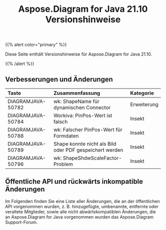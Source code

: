﻿---
title: Aspose.Diagram for Java 21.10 Versionshinweise
type: docs
weight: 3
url: /de/java/aspose-diagram-for-java-21-10-release-notes/
---
{{% alert color="primary" %}}

Diese Seite enthält Versionshinweise für Aspose.Diagram for Java 21.10.

{{% /alert %}}
## **Verbesserungen und Änderungen**  ##

|**Taste**|**Zusammenfassung**|**Kategorie**|
|:- |:- |:- |
|DIAGRAMJAVA-50782|wk: ShapeName für dynamischen Connector|Erweiterung|
|DIAGRAMJAVA-50784|Workiva: PinPos-Wert ist falsch|Insekt|
|DIAGRAMJAVA-50788|wk: Falscher PinPos-Wert für Formdaten|Insekt|
|DIAGRAMJAVA-50789|Shape konnte nicht als Bild oder PDF gespeichert werden|Insekt|
|DIAGRAMJAVA-50796|wk: ShapeShdwScaleFactor-Problem|Insekt|
## **Öffentliche API und rückwärts inkompatible Änderungen**
Im Folgenden finden Sie eine Liste aller Änderungen, die an der öffentlichen API vorgenommen wurden, z. B. hinzugefügte, umbenannte, entfernte oder veraltete Mitglieder, sowie alle nicht abwärtskompatiblen Änderungen, die an Aspose.Diagram for Java vorgenommen wurden das Aspose.Diagram Support-Forum.

